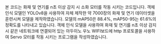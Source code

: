 본 코드는 화재 및 연기를 n초 이상 감지 시 소화 모터를 작동 시키는 코드입니다.
객체 인식 모델인 YOLOv8을 사용하여 자체 제작한 약 7000장의 화재 및 연기 데이터셋을 훈련시켜 모델을 제작하였습니다. 
모델의 mAP50은 88.4%, mAP50-95는 61.6%의 정확도를 나타내고 있습니다.
객체 인식 모델을 사용하여 화재 및 연기를 n초 이상 감지 시 같은 네트워크에 연결되어 있는 아두이노 우노 WIFI보드에 http 프로토콜을 사용하여 Servo 모터를 작동 시키는 프로그램을 작성하였습니다.
